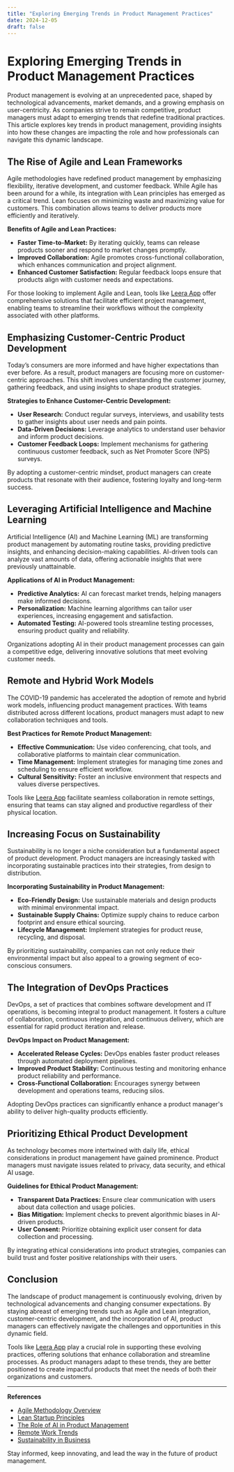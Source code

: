 ```yaml
---
title: "Exploring Emerging Trends in Product Management Practices"
date: 2024-12-05
draft: false
---
```

# Exploring Emerging Trends in Product Management Practices

Product management is evolving at an unprecedented pace, shaped by technological advancements, market demands, and a growing emphasis on user-centricity. As companies strive to remain competitive, product managers must adapt to emerging trends that redefine traditional practices. This article explores key trends in product management, providing insights into how these changes are impacting the role and how professionals can navigate this dynamic landscape.

## The Rise of Agile and Lean Frameworks

Agile methodologies have redefined product management by emphasizing flexibility, iterative development, and customer feedback. While Agile has been around for a while, its integration with Lean principles has emerged as a critical trend. Lean focuses on minimizing waste and maximizing value for customers. This combination allows teams to deliver products more efficiently and iteratively.

**Benefits of Agile and Lean Practices:**

- **Faster Time-to-Market:** By iterating quickly, teams can release products sooner and respond to market changes promptly.
- **Improved Collaboration:** Agile promotes cross-functional collaboration, which enhances communication and project alignment.
- **Enhanced Customer Satisfaction:** Regular feedback loops ensure that products align with customer needs and expectations.

For those looking to implement Agile and Lean, tools like [Leera App](https://leera.app) offer comprehensive solutions that facilitate efficient project management, enabling teams to streamline their workflows without the complexity associated with other platforms.

## Emphasizing Customer-Centric Product Development

Today’s consumers are more informed and have higher expectations than ever before. As a result, product managers are focusing more on customer-centric approaches. This shift involves understanding the customer journey, gathering feedback, and using insights to shape product strategies.

**Strategies to Enhance Customer-Centric Development:**

- **User Research:** Conduct regular surveys, interviews, and usability tests to gather insights about user needs and pain points.
- **Data-Driven Decisions:** Leverage analytics to understand user behavior and inform product decisions.
- **Customer Feedback Loops:** Implement mechanisms for gathering continuous customer feedback, such as Net Promoter Score (NPS) surveys.

By adopting a customer-centric mindset, product managers can create products that resonate with their audience, fostering loyalty and long-term success.

## Leveraging Artificial Intelligence and Machine Learning

Artificial Intelligence (AI) and Machine Learning (ML) are transforming product management by automating routine tasks, providing predictive insights, and enhancing decision-making capabilities. AI-driven tools can analyze vast amounts of data, offering actionable insights that were previously unattainable.

**Applications of AI in Product Management:**

- **Predictive Analytics:** AI can forecast market trends, helping managers make informed decisions.
- **Personalization:** Machine learning algorithms can tailor user experiences, increasing engagement and satisfaction.
- **Automated Testing:** AI-powered tools streamline testing processes, ensuring product quality and reliability.

Organizations adopting AI in their product management processes can gain a competitive edge, delivering innovative solutions that meet evolving customer needs.

## Remote and Hybrid Work Models

The COVID-19 pandemic has accelerated the adoption of remote and hybrid work models, influencing product management practices. With teams distributed across different locations, product managers must adapt to new collaboration techniques and tools.

**Best Practices for Remote Product Management:**

- **Effective Communication:** Use video conferencing, chat tools, and collaborative platforms to maintain clear communication.
- **Time Management:** Implement strategies for managing time zones and scheduling to ensure efficient workflow.
- **Cultural Sensitivity:** Foster an inclusive environment that respects and values diverse perspectives.

Tools like [Leera App](https://leera.app) facilitate seamless collaboration in remote settings, ensuring that teams can stay aligned and productive regardless of their physical location.

## Increasing Focus on Sustainability

Sustainability is no longer a niche consideration but a fundamental aspect of product development. Product managers are increasingly tasked with incorporating sustainable practices into their strategies, from design to distribution.

**Incorporating Sustainability in Product Management:**

- **Eco-Friendly Design:** Use sustainable materials and design products with minimal environmental impact.
- **Sustainable Supply Chains:** Optimize supply chains to reduce carbon footprint and ensure ethical sourcing.
- **Lifecycle Management:** Implement strategies for product reuse, recycling, and disposal.

By prioritizing sustainability, companies can not only reduce their environmental impact but also appeal to a growing segment of eco-conscious consumers.

## The Integration of DevOps Practices

DevOps, a set of practices that combines software development and IT operations, is becoming integral to product management. It fosters a culture of collaboration, continuous integration, and continuous delivery, which are essential for rapid product iteration and release.

**DevOps Impact on Product Management:**

- **Accelerated Release Cycles:** DevOps enables faster product releases through automated deployment pipelines.
- **Improved Product Stability:** Continuous testing and monitoring enhance product reliability and performance.
- **Cross-Functional Collaboration:** Encourages synergy between development and operations teams, reducing silos.

Adopting DevOps practices can significantly enhance a product manager's ability to deliver high-quality products efficiently.

## Prioritizing Ethical Product Development

As technology becomes more intertwined with daily life, ethical considerations in product management have gained prominence. Product managers must navigate issues related to privacy, data security, and ethical AI usage.

**Guidelines for Ethical Product Management:**

- **Transparent Data Practices:** Ensure clear communication with users about data collection and usage policies.
- **Bias Mitigation:** Implement checks to prevent algorithmic biases in AI-driven products.
- **User Consent:** Prioritize obtaining explicit user consent for data collection and processing.

By integrating ethical considerations into product strategies, companies can build trust and foster positive relationships with their users.

## Conclusion

The landscape of product management is continuously evolving, driven by technological advancements and changing consumer expectations. By staying abreast of emerging trends such as Agile and Lean integration, customer-centric development, and the incorporation of AI, product managers can effectively navigate the challenges and opportunities in this dynamic field.

Tools like [Leera App](https://leera.app) play a crucial role in supporting these evolving practices, offering solutions that enhance collaboration and streamline processes. As product managers adapt to these trends, they are better positioned to create impactful products that meet the needs of both their organizations and customers.

---

**References**

- [Agile Methodology Overview](https://www.agilealliance.org/agile101/)
- [Lean Startup Principles](https://leanstartup.co/what-is-lean-startup/)
- [The Role of AI in Product Management](https://hbr.org/2021/05/how-ai-will-revolutionize-product-management)
- [Remote Work Trends](https://www.forbes.com/sites/forbeshumanresourcescouncil/2021/06/01/the-future-of-remote-work-2021-statistics-and-predictions/)
- [Sustainability in Business](https://www.mckinsey.com/business-functions/sustainability/our-insights)

Stay informed, keep innovating, and lead the way in the future of product management.